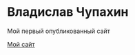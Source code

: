 # Владислав Чупахин
Мой первый опубликованный сайт

[Мой сайт](https://vladislavchupahin.github.io/myproject/vlad.htm "Мой первый сайт")
